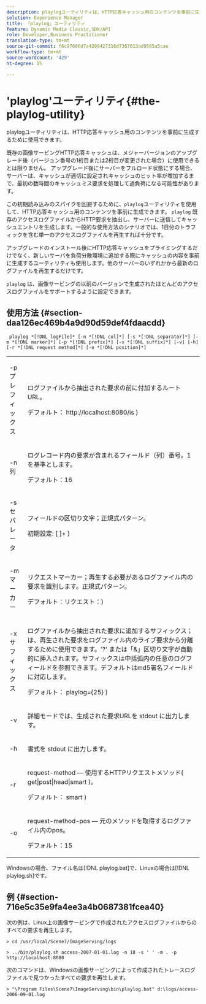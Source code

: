 ```yaml
---
description: playlogユーティリティは、HTTP応答キャッシュ用のコンテンツを事前に生成するために使用できます。
solution: Experience Manager
title: 「playlog」ユーティリティ
feature: Dynamic Media Classic,SDK/API
role: Developer,Business Practitioner
translation-type: tm+mt
source-git-commit: f6c97606d7a4209427316d7367013ad9585a5cae
workflow-type: tm+mt
source-wordcount: '429'
ht-degree: 1%

---
```



# &#39;playlog&#39;ユーティリティ{#the-playlog-utility}

playlogユーティリティは、HTTP応答キャッシュ用のコンテンツを事前に生成するために使用できます。

既存の画像サービングHTTP応答キャッシュは、メジャーバージョンのアップグレード後（バージョン番号の1桁目または2桁目が変更された場合）に使用できるとは限りません。 アップグレード後にサーバーをフルロード状態にする場合、サーバーは、キャッシュが適切に設定されキャッシュのヒット率が増加するまで、最初の数時間のキャッシュミス要求を処理して過負荷になる可能性があります。

この初期読み込みのスパイクを回避するために、`playlog`ユーティリティを使用して、HTTP応答キャッシュ用のコンテンツを事前に生成できます。 `playlog` 既存のアクセスログファイルからHTTP要求を抽出し、サーバーに送信してキャッシュエントリを生成します。一般的な使用方法のシナリオでは、1日分のトラフィックを含む単一のアクセスログファイルを再生すれば十分です。

アップグレードのインストール後にHTTP応答キャッシュをプライミングするだけでなく、新しいサーバを負荷分散環境に追加する際にキャッシュの内容を事前に生成するユーティリティも使用します。他のサーバーのいずれかから最新のログファイルを再生するだけです。

`playlog` は、画像サービングの以前のバージョンで生成されたほとんどのアクセスログファイルをサポートするように設定できます。

## 使用方法 {#section-daa126ec469b4a9d90d59def4fdaacdd}

` playlog *[!DNL logFile]* [-n *[!DNL col]*] [-s *[!DNL separator]*] [-m *[!DNL marker]*] [-p *[!DNL prefix]*] [-x *[!DNL suffix]*] [-v] [-h] [-r *[!DNL request method]*] [-o *[!DNL position]*]`

<table id="simpletable_39B9638BCB0F4244B5155C958C044C31"> 
 <tr class="strow"> 
  <td class="stentry"> <p> <span class="codeph"> -p <span class="varname"> プレフィックス  </span> </span> </p> </td> 
  <td class="stentry"> <p>ログファイルから抽出された要求の前に付加するルートURL。 </p> <p>デフォルト：<span class="filepath"> http://localhost:8080/is </span>) </p> </td> 
 </tr> 
 <tr class="strow"> 
  <td class="stentry"> <p> <span class="codeph"> -n <span class="varname"> 列  </span> </span> </p> </td> 
  <td class="stentry"> <p>ログレコード内の要求が含まれるフィールド（列）番号。1を基準とします。 </p> <p>デフォルト：16 </p> </td> 
 </tr> 
 <tr class="strow"> 
  <td class="stentry"> <p> <span class="codeph"> -s <span class="varname"> セパレータ  </span> </span> </p> </td> 
  <td class="stentry"> <p>フィールドの区切り文字；正規式パターン。 </p> <p>初期設定: <span class="codeph"> [ ]+ </span>) </p> </td> 
 </tr> 
 <tr class="strow"> 
  <td class="stentry"> <p> <span class="codeph"> -m <span class="varname"> マーカー  </span> </span> </p> </td> 
  <td class="stentry"> <p>リクエストマーカー；再生する必要があるログファイル内の要求を識別します。正規式パターン。 </p> <p>デフォルト：<span class="codeph">リクエスト：</span>) </p> </td> 
 </tr> 
 <tr class="strow"> 
  <td class="stentry"> <p> <span class="codeph"> -x <span class="varname"> サフィックス  </span> </span> </p> </td> 
  <td class="stentry"> <p>ログファイルから抽出された要求に追加するサフィックス；は、再生された要求をログファイル内のライブ要求から分離するために使用できます。'?' または「&amp;」区切り文字が自動的に挿入されます。サフィックスは中括弧内の任意のログフィールドを参照できます。デフォルトはmd5署名フィールドに対応します。 </p> <p>デフォルト：<span class="codeph"> playlog={25} </span>) </p> </td> 
 </tr> 
 <tr class="strow"> 
  <td class="stentry"> <p> <span class="codeph"> -v </span> </p> </td> 
  <td class="stentry"> <p>詳細モードでは、生成された要求URLを<span class="codeph"> stdout </span>に出力します。 </p> </td> 
 </tr> 
 <tr class="strow"> 
  <td class="stentry"> <p> <span class="codeph"> -h  </span> </p> </td> 
  <td class="stentry"> <p>書式を<span class="codeph"> stdout </span>に出力します。 </p> </td> 
 </tr> 
 <tr class="strow"> 
  <td class="stentry"> <p> <span class="codeph"> -r </span> </p> </td> 
  <td class="stentry"> <p>request-method — 使用するHTTPリクエストメソッド( <span class="codeph"> get|post|head|smart </span>)。 </p> <p>デフォルト：<span class="codeph"> smart </span>) </p> </td> 
 </tr> 
 <tr class="strow"> 
  <td class="stentry"> <p> <span class="codeph"> -o </span> </p> </td> 
  <td class="stentry"> <p>request-method-pos — 元のメソッドを取得するログファイル内のpos。 </p> <p>デフォルト：15 </p> </td> 
 </tr> 
</table>

Windowsの場合、ファイル名は[!DNL playlog.bat]で、Linuxの場合は[!DNL playlog.sh]です。

## 例 {#section-716e5c35e9fa4ee3a4b0687381fcea40}

次の例は、Linux上の画像サービングで作成されたアクセスログファイルからのすべての要求を再生します。

`> cd /usr/local/Scene7/ImageServing/logs`

`> ../bin/playlog.sh access-2007-01-01.log -n 18 -s ' ' -m . -p http://localhost:8080`

次のコマンドは、Windowsの画像サービングによって作成されたトレースログファイルで見つかったすべての要求を再生します。

`> "\Program Files\Scene7\ImageServing\bin\playlog.bat" d:\logs/access-2006-09-01.log`
